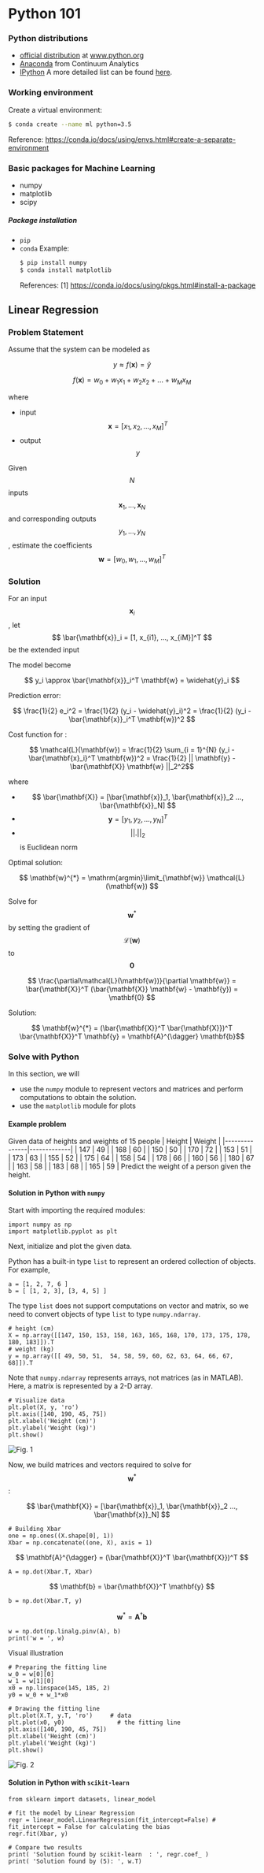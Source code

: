 # Python 101
### Python distributions
  - [official distribution](https://www.python.org) at www.python.org
  - [Anaconda](https://www.continuum.io/downloads) from Continuum Analytics
  - [IPython](http://ipython.org/)
  A more detailed list can be found [here](https://wiki.python.org/moin/PythonDistributions).

### Working environment
Create a virtual environment:
```sh
$ conda create --name ml python=3.5 
```
Reference: https://conda.io/docs/using/envs.html#create-a-separate-environment

### Basic packages for Machine Learning
 - numpy
 - matplotlib
 - scipy

##### Package installation
  - `pip`
  - `conda`
    Example:
    ```sh
    $ pip install numpy
    $ conda install matplotlib
    ```
    References:
    [1] https://conda.io/docs/using/pkgs.html#install-a-package
    

## Linear Regression

### Problem Statement
  Assume that the system can be modeled as

  $$ y \approx f(\mathbf{x}) = \widehat{y} $$

  $$ f(\mathbf{x}) = w_0 + w_1 x_1 + w_2 x_2 + ... + w_M x_M $$

where
  - input $$\mathbf{x} = [x_{1}, x_{2}, ..., x_{M}]^T$$
  - output $$y$$
  
Given $$ N $$ inputs $$\mathbf{x}_1, ..., \mathbf{x}_N$$ and corresponding outputs $$ y_1, ..., y_N $$, estimate the coefficients $$ \mathbf{w} = [w_0, w_1, ..., w_{M}]^T $$

### Solution
For an input $$ \mathbf{x}_i $$, let $$ \bar{\mathbf{x}}_i = [1, x_{i1}, ..., x_{iM}]^T $$ be the extended input

The model become

$$ y_i \approx \bar{\mathbf{x}}_i^T \mathbf{w} = \widehat{y}_i $$

Prediction error:

$$ \frac{1}{2} e_i^2 = \frac{1}{2} (y_i - \widehat{y}_i)^2 = \frac{1}{2} (y_i - \bar{\mathbf{x}}_i^T \mathbf{w})^2 $$

Cost function for :

$$ \mathcal{L}(\mathbf{w}) = \frac{1}{2} \sum_{i = 1}^{N} (y_i - \bar{\mathbf{x}_i}^T \mathbf{w})^2 = \frac{1}{2} || \mathbf{y} - \bar{\mathbf{X}} \mathbf{w} ||_2^2$$

where
 - $$ \bar{\mathbf{X}} = [\bar{\mathbf{x}}_1, \bar{\mathbf{x}}_2 ..., \bar{\mathbf{x}}_N] $$
 - $$ \mathbf{y} = [y_1, y_2, ..., y_N]^T $$
 - $$ || . ||_2 $$ is Euclidean norm


Optimal solution:

$$ \mathbf{w}^{*} = \mathrm{argmin}\limit_{\mathbf{w}} \mathcal{L}(\mathbf{w}) 
$$

Solve for $$ \mathbf{w}^{*} $$ by setting the gradient of $$ \mathcal{L}(\mathbf{w}) $$ to $$ \mathbf{0} $$

$$ \frac{\partial\mathcal{L}(\mathbf{w})}{\partial \mathbf{w}}
= \bar{\mathbf{X}}^T (\bar{\mathbf{X}} \mathbf{w} - \mathbf{y})
= \mathbf{0} $$

Solution:

$$ \mathbf{w}^{*} 
 = (\bar{\mathbf{X}}^T \bar{\mathbf{X}})^T \bar{\mathbf{X}}^T \mathbf{y} = \mathbf{A}^{\dagger} \mathbf{b}$$


### Solve with Python
In this section, we will
 - use the `numpy` module to represent vectors and matrices and perform computations to obtain the solution.
 - use the `matplotlib` module for plots

#### Example problem
Given data of heights and weights of 15 people
| Height        | Weight        |
|---------------|-------------|
| 147	        | 49	|
| 168	        | 60    |
| 150	        | 50	|
| 170	        | 72    |
| 153	        | 51	|
| 173	        | 63    |
| 155	        | 52	|
| 175	        | 64    |
| 158	        | 54	|
| 178	        | 66    |
| 160	        | 56	| 
| 180	        | 67    |
| 163	        | 58	|
| 183	        | 68    |
| 165	        | 59    |
Predict the weight of a person given the height.

#### Solution in Python with `numpy` 
Start with importing the required modules:

```
import numpy as np
import matplotlib.pyplot as plt
```

Next, initialize and plot the given data.

Python has a built-in type `list` to represent an ordered collection of objects. For example,
```
a = [1, 2, 7, 6 ]
b = [ [1, 2, 3], [3, 4, 5] ]
```
The type `list` does not support computations on vector and matrix, so we need to convert objects of type `list` to type `numpy.ndarray`.
```
# height (cm)
X = np.array([[147, 150, 153, 158, 163, 165, 168, 170, 173, 175, 178, 180, 183]]).T
# weight (kg)
y = np.array([[ 49, 50, 51,  54, 58, 59, 60, 62, 63, 64, 66, 67, 68]]).T
```
Note that `numpy.ndarray` represents arrays, not matrices (as in MATLAB). Here, a matrix is represented by a 2-D array.
```
# Visualize data 
plt.plot(X, y, 'ro')
plt.axis([140, 190, 45, 75])
plt.xlabel('Height (cm)')
plt.ylabel('Weight (kg)')
plt.show()
```

![Fig. 1](http://machinelearningcoban.com/assets/LR/output_3_0.png)

Now, we build matrices and vectors required to solve for $$\mathbf{w}^{*}$$:

$$ \bar{\mathbf{X}} = [\bar{\mathbf{x}}_1, \bar{\mathbf{x}}_2 ..., \bar{\mathbf{x}}_N] $$

```
# Building Xbar 
one = np.ones((X.shape[0], 1))
Xbar = np.concatenate((one, X), axis = 1)
```

$$ \mathbf{A}^{\dagger}
 = (\bar{\mathbf{X}}^T \bar{\mathbf{X}})^T $$

```
A = np.dot(Xbar.T, Xbar)
```

$$ \mathbf{b}
 = \bar{\mathbf{X}}^T \mathbf{y} $$

```
b = np.dot(Xbar.T, y)
```

$$ \mathbf{w}^{*} 
 = \mathbf{A}^{\dagger} \mathbf{b}$$

```
w = np.dot(np.linalg.pinv(A), b)
print('w = ', w)
```

Visual illustration

```
# Preparing the fitting line 
w_0 = w[0][0]
w_1 = w[1][0]
x0 = np.linspace(145, 185, 2)
y0 = w_0 + w_1*x0

# Drawing the fitting line 
plt.plot(X.T, y.T, 'ro')     # data 
plt.plot(x0, y0)               # the fitting line
plt.axis([140, 190, 45, 75])
plt.xlabel('Height (cm)')
plt.ylabel('Weight (kg)')
plt.show()
```

![Fig. 2](http://machinelearningcoban.com/assets/LR/output_5_1.png)

#### Solution in Python with `scikit-learn` 

```
from sklearn import datasets, linear_model

# fit the model by Linear Regression
regr = linear_model.LinearRegression(fit_intercept=False) # fit_intercept = False for calculating the bias
regr.fit(Xbar, y)

# Compare two results
print( 'Solution found by scikit-learn  : ', regr.coef_ )
print( 'Solution found by (5): ', w.T)
```

